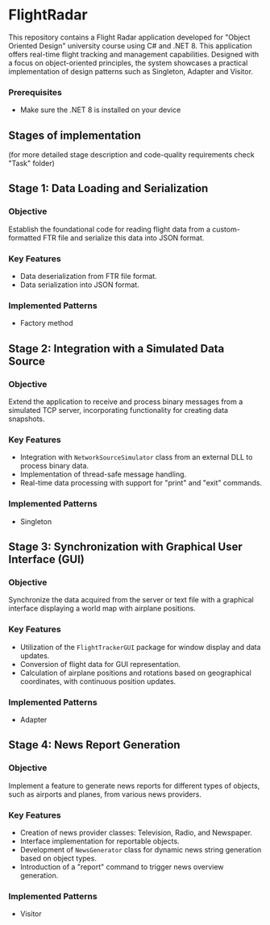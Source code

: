 # FlightRadar
This repository contains a Flight Radar application developed for "Object Oriented Design" university course using C# and .NET 8. This application offers real-time flight tracking and management capabilities. Designed with a focus on object-oriented principles, the system showcases a practical implementation of design patterns such as Singleton, Adapter and Visitor.

### Prerequisites
- Make sure the .NET 8 is installed on your device

## Stages of implementation
(for more detailed stage description and code-quality requirements check "Task" folder)
## Stage 1: Data Loading and Serialization
### Objective
Establish the foundational code for reading flight data from a custom-formatted FTR file and serialize this data into JSON format.
### Key Features
- Data deserialization from FTR file format.
- Data serialization into JSON format.
### Implemented Patterns
- Factory method

## Stage 2: Integration with a Simulated Data Source
### Objective
Extend the application to receive and process binary messages from a simulated TCP server, incorporating functionality for creating data snapshots.
### Key Features
- Integration with `NetworkSourceSimulator` class from an external DLL to process binary data.
- Implementation of thread-safe message handling.
- Real-time data processing with support for "print" and "exit" commands.
### Implemented Patterns
- Singleton

## Stage 3: Synchronization with Graphical User Interface (GUI)
### Objective
Synchronize the data acquired from the server or text file with a graphical interface displaying a world map with airplane positions.
### Key Features
- Utilization of the `FlightTrackerGUI` package for window display and data updates.
- Conversion of flight data for GUI representation.
- Calculation of airplane positions and rotations based on geographical coordinates, with continuous position updates.
### Implemented Patterns
- Adapter

## Stage 4: News Report Generation
### Objective
Implement a feature to generate news reports for different types of objects, such as airports and planes, from various news providers.
### Key Features
- Creation of news provider classes: Television, Radio, and Newspaper.
- Interface implementation for reportable objects.
- Development of `NewsGenerator` class for dynamic news string generation based on object types.
- Introduction of a "report" command to trigger news overview generation.
### Implemented Patterns
- Visitor
